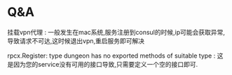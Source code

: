 # Q&amp;A

挂载vpn代理
: 一般发生在mac系统,服务注册到consul的时候,ip可能会获取异常,导致请求不可达,这时候退出vpn,重启服务即可解决

rpcx.Register: type dungeon has no exported methods of suitable type
: 这是因为您的service没有可用的接口导致,只需要定义一个空的接口即可.